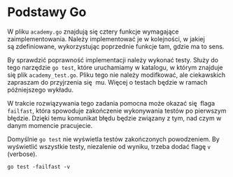 # Podstawy Go

W pliku `academy.go` znajdują się cztery funkcje wymagające 
zaimplementowania. Należy implementować je w kolejności, w 
jakiej są zdefiniowane, wykorzystując poprzednie funkcje tam, 
gdzie ma to sens.

By sprawdzić poprawność implementacji należy wykonać testy. 
Służy do tego narzędzie `go test`, które uruchamiamy w katalogu, 
w którym znajduje się plik `academy_test.go`. Pliku tego nie 
należy modifkować, ale ciekawskich zapraszam do przyjrzenia się 
mu. Więcej o testach będzie w ramach późniejszego wykładu.

W trakcie rozwiązywania tego zadania pomocna może okazać się 
flaga `failfast`, która spowoduje zakończenie wykonywania testów 
po pierwszym błędzie. Dzięki temu komunikat błędu będzie związany 
z tym, nad czym w danym momencie pracujecie.

Domyślnie `go test` nie wyświetla testów zakończonych powodzeniem.
By wyświetlić wszystkie testy, niezalenie od wyniku, trzeba dodać
flagę `v` (verbose).

`go test -failfast -v`
